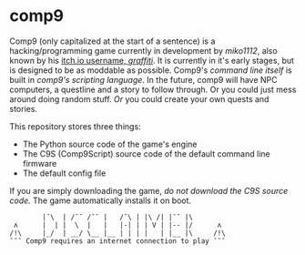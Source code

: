 # comp9
Comp9 (only capitalized at the start of a sentence) is a hacking/programming game currently in development by *miko1112*, also known by his [itch.io username, *graffiti*](https://miko1112.itch.io/). It is currently in it's early stages, but is designed to be as moddable as possible. Comp9's *command line itself* is built in *comp9's scripting language*. In the future, comp9 will have NPC computers, a questline and a story to follow through. Or you could just mess around doing random stuff. _Or_ you could create your own quests and stories.

This repository stores three things:
 - The Python source code of the game's engine
 - The C9S (Comp9Script) source code of the default command line firmware
 - The default config file

If you are simply downloading the game, *do not download the C9S source code.* The game automatically installs it on boot.

```
        |¯\  | /¯¯ /¯¯ |   /¯\ | |\ /| |¯¯ |\
 ʌ      |  | |  \  |   |   |-| | | V | |-- |/      ʌ
/!\     |_/  | __/ \__ |__ | | | |   | |__ |\     /!\
¯¯¯ Comp9 requires an internet connection to play ¯¯¯
